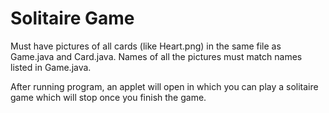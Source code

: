 # Solitaire Game 

Must have pictures of all cards (like Heart.png) in the same file as Game.java and Card.java.
 Names of all the pictures must match names listed in Game.java.

After running program, an applet will open in which you can play a solitaire game which will stop once 
you finish the game.
